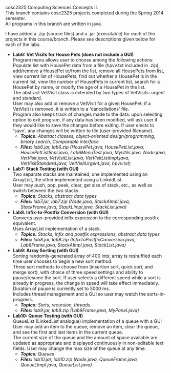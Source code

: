 cosc2325 Computing Sciences Concepts II.<br />
This branch contains cosc2325 projects completed during the Spring 2014 semester.<br />
All programs in this branch are written in java.<br />

I have added a .zip (source files) and a .jar (executable) for each of the projects in this course/branch. Please see descriptions given below for each of the labs.<br />

<ul>
<li><strong>Lab6: Vet Visits for House Pets (does not include a GUI)</strong><br />
Program menu allows user to choose among the following actions:<br />
Populate list with HousePet data from a file (hpvv.txt included in .zip), add/remove a HousePet to/from the list, remove all HousePets from list, view current list of HousePets, find out whether a HousePet is in the current list, view the number of HousePets in current list, search for a HousePet by name, or modify the age of a HousePet in the list.<br />
The abstract VetVisit class is extended by two types of VetVisits: urgent and standard.<br />
User may also add or remove a VetVisit for a given HousePet; if a VetVisit is removed, it is written to a 'cancellations' file.<br />
Program also keeps track of changes made to the data: upon selecting option to exit program, if any data has been modified, will ask user if they would like to save the changes before exiting. If user elects to 'save', any changes will be written to file (user-provided filename).
  <ul><li><em><strong>Topics:</strong> Abstract classes, object-oriented design/programming, binary search, Comparable interface
  <li><strong>Files:</strong> lab6.jar, lab6.zip (HousePet.java, HousePetList.java, HousePetListImpl.java, Lab6MenuTest.java, MyUtils.java, Node.java, VetVisit.java, VetVisitList.java, VetVisitListImpl.java, VetVisitStandard.java, VetVisitUrgent.java, hpvv.txt)</em></li></ul>
</li>
<li><strong>Lab7: Stack Testing (with GUI)</strong><br />
Two separate stacks are maintained, one implemented using an ArrayList, the other implemented using a LinkedList.<br />
User may push, pop, peek, clear, get size of stack, etc., as well as switch between the two stacks.<br />
  <ul><li><em><strong>Topics:</strong> Stacks, abstract data types
  <li><strong>Files:</strong> lab7.jar, lab7.zip (Node.java, StackAImpl.java, StackFrame.java, StackLImpl.java, StackList.java)</em></li></ul>
</li>
<li><strong>Lab8. Infix-to-Postfix Conversion (with GUI)</strong><br />
Converts user-provided infix expression to the corresponding postfix equivalent.<br />
Uses ArrayList implementation of a stack.<br />
  <ul><li><em><strong>Topics:</strong> Stacks, infix and postfix expressions, abstract data types
  <li><strong>Files:</strong> lab8.jar, lab8.zip (InfixToPostfixConversion.java, Lab8Frame.java, StackAImpl.java, StackList.java)</em></li></ul>
</li>
<li><strong>Lab9: Array Sorting (with GUI)</strong><br />
Sorting randomly-generated array of 400 ints; array is reshuffled each time user chooses to begin a new sort method.<br />
Three sort methods to choose from (insertion sort, quick sort, and merge sort), with choice of three speed settings and ability to pause/resume the sort. If user selects a different speed while a sort is already in progress, the change in speed will take effect immediately. Duration of pause is currently set to 5000 ms.<br />
Includes thread management and a GUI so user may watch the sorts-in-progress.<br />
  <ul><li><em><strong>Topics:</strong> Sorts, recursion, threads
  <li><strong>Files:</strong> lab9.jar, lab9.zip (Lab9Frame.java, MyPanel.java)</em></li></ul>
</li>
<li><strong>Lab10: Queue Testing (with GUI)</strong><br />
QueueList (LinkedList analogue) implementation of a queue with a GUI<br />
User may add an item to the queue, remove an item, clear the queue, and see the first and last items in the current queue.<br />
The current size of the queue and the amount of space available are updated as appropriate and displayed continuously in non-editable text fields. User may change the max size of the queue at any time.<br />
  <ul><li><em><strong>Topics:</strong> Queues
  <li><strong>Files:</strong> lab10.jar, lab10.zip (Node.java, QueueFrame.java, QueueLImpl.java, QueueList.java)</em></li></ul>
</li>
</ul>
